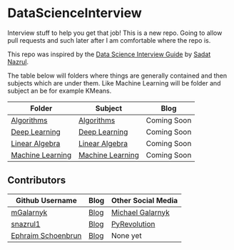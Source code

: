 # DataScienceInterview
Interview stuff to help you get that job! This is a new repo. Going to allow pull requests and such later after I am comfortable where the repo is. 

This repo was inspired by the [Data Science Interview Guide](https://towardsdatascience.com/data-science-interview-guide-4ee9f5dc778) by [Sadat Nazrul](https://github.com/snazrul1). 

The table below will folders where things are generally contained and then subjects which are under them. Like Machine Learning will be folder and subject an be for example KMeans. 

Folder | Subject | Blog
--- | --- | ---
[Algorithms](https://github.com/mGalarnyk/DataScienceInterview/tree/master/Algorithms) |  [Algorithms](https://github.com/mGalarnyk/DataScienceInterview/tree/master/Algorithms) |  Coming Soon 
[Deep Learning](https://github.com/mGalarnyk/DataScienceInterview/tree/master/DeepLearning) |  [Deep Learning](https://github.com/mGalarnyk/DataScienceInterview/tree/master/DeepLearning) |  Coming Soon 
[Linear Algebra](https://github.com/mGalarnyk/DataScienceInterview/tree/master/LinearAlgebra)|  [Linear Algebra](https://github.com/mGalarnyk/DataScienceInterview/tree/master/LinearAlgebra) |  Coming Soon 
[Machine Learning](https://github.com/mGalarnyk/DataScienceInterview/tree/master/MachineLearning) |  [Machine Learning](https://github.com/mGalarnyk/DataScienceInterview/tree/master/MachineLearning) |  Coming Soon 

## Contributors
Github Username | Blog | Other Social Media
--- | --- | ---
[mGalarnyk](https://github.com/mGalarnyk) | [Blog](https://github.com/mGalarnyk) | [Michael Galarnyk](https://www.youtube.com/c/MichaelGalarnyk)
[snazrul1](https://github.com/snazrul1) | [Blog](https://medium.com/@GalarnykMichael) | [PyRevolution](https://www.youtube.com/channel/UCtMGQhxDihrhxoswOZ0p5oA)
[Ephraim Schoenbrun](https://github.com/eschoenbrun) | [Blog](https://ephraimschoenbrun.com) | None yet
